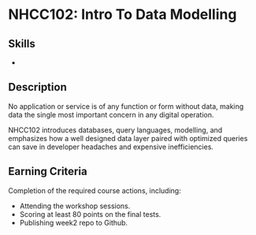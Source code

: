 # NHCC102: Intro To Data Modelling

## Skills
-

## Description

No application or service is of any function or form without data, making data the single most important concern in any digital operation.

NHCC102 introduces databases, query languages, modelling, and emphasizes how a well designed data layer paired with optimized queries can save in developer headaches and expensive inefficiencies.

## Earning Criteria

Completion of the required course actions, including:

- Attending the workshop sessions.
- Scoring at least 80 points on the final tests.
- Publishing week2 repo to Github.
